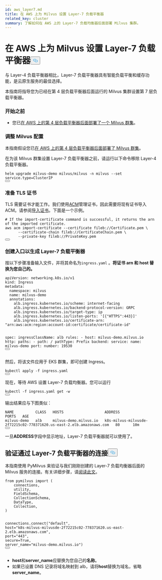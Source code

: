 ```yaml
---
id: aws_layer7.md
title: 在 AWS 上为 Milvus 设置 Layer-7 负载平衡器
related_key: cluster
summary: 了解如何在 AWS 上的 Layer-7 负载均衡器后面部署 Milvus 集群。
---
```

<h1 id="Set-up-a-Layer-7-Load-Balancer-for-Milvus-on-AWS" class="common-anchor-header">在 AWS 上为 Milvus 设置 Layer-7 负载平衡器<button data-href="#Set-up-a-Layer-7-Load-Balancer-for-Milvus-on-AWS" class="anchor-icon" translate="no">
      <svg translate="no"
        aria-hidden="true"
        focusable="false"
        height="20"
        version="1.1"
        viewBox="0 0 16 16"
        width="16"
      >
        <path
          fill="#0092E4"
          fill-rule="evenodd"
          d="M4 9h1v1H4c-1.5 0-3-1.69-3-3.5S2.55 3 4 3h4c1.45 0 3 1.69 3 3.5 0 1.41-.91 2.72-2 3.25V8.59c.58-.45 1-1.27 1-2.09C10 5.22 8.98 4 8 4H4c-.98 0-2 1.22-2 2.5S3 9 4 9zm9-3h-1v1h1c1 0 2 1.22 2 2.5S13.98 12 13 12H9c-.98 0-2-1.22-2-2.5 0-.83.42-1.64 1-2.09V6.25c-1.09.53-2 1.84-2 3.25C6 11.31 7.55 13 9 13h4c1.45 0 3-1.69 3-3.5S14.5 6 13 6z"
        ></path>
      </svg>
    </button></h1><p>与 Layer-4 负载平衡器相比，Layer-7 负载平衡器具有智能负载平衡和缓存功能，是云原生服务的最佳选择。</p>
<p>本指南将指导您为已经在第 4 层负载平衡器后面运行的 Milvus 集群设置第 7 层负载平衡器。</p>
<h3 id="Before-your-start" class="common-anchor-header">开始之前</h3><ul>
<li>您已<a href="/docs/zh/eks.md">在 AWS 上的第 4 层负载平衡器后面部署了一个 Milvus 群集</a>。</li>
</ul>
<h3 id="Tweak-Milvus-configurations" class="common-anchor-header">调整 Milvus 配置</h3><p>本指南假设您已<a href="/docs/zh/eks.md">在 AWS 上的第 4 层负载平衡器后面部署了 Milvus 群集</a>。</p>
<p>在为该 Milvus 群集设置 Layer-7 负载平衡器之前，请运行以下命令移除 Layer-4 负载平衡器。</p>
<pre><code translate="no" class="language-bash">helm upgrade milvus-demo milvus/milvus -n milvus --<span class="hljs-built_in">set</span> service.<span class="hljs-built_in">type</span>=ClusterIP
<button class="copy-code-btn"></button></code></pre>
<h3 id="Prepare-TLS-certificates" class="common-anchor-header">准备 TLS 证书</h3><p>TLS 需要证书才能工作。我们使用<a href="https://docs.aws.amazon.com/acm/latest/userguide/acm-overview.html">ACM</a>管理证书，因此需要将现有证书导入 ACM。请参阅<a href="https://docs.aws.amazon.com/acm/latest/userguide/import-certificate-api-cli.html#import-certificate-api">导入证书</a>。下面是一个示例。</p>
<pre><code translate="no" class="language-bash"># If the <span class="hljs-keyword">import</span>-certificate command is successful, it returns the arn of the imported certificate.
aws acm <span class="hljs-keyword">import</span>-certificate --certificate fileb:<span class="hljs-comment">//Certificate.pem \</span>
      --certificate-chain fileb:<span class="hljs-comment">//CertificateChain.pem \</span>
      --private-key fileb:<span class="hljs-comment">//PrivateKey.pem  </span>
<button class="copy-code-btn"></button></code></pre>
<h3 id="Create-an-Ingress-to-generate-a-Layer-7-Load-Balancer" class="common-anchor-header">创建入口以生成 Layer-7 负载平衡器</h3><p>按以下步骤准备输入文件，并将其命名为<code translate="no">ingress.yaml</code> 。<strong>将证书 arn 和 host 替换为您自己的。</strong></p>
<pre><code translate="no" class="language-yaml">apiVersion: networking.k8s.io/v1
kind: Ingress
metadata:
  namespace: milvus
  name: milvus-demo
  annotations:
    alb.ingress.kubernetes.io/scheme: internet-facing
    alb.ingress.kubernetes.io/backend-protocol-version: GRPC
    alb.ingress.kubernetes.io/target-type: ip
    alb.ingress.kubernetes.io/listen-ports: <span class="hljs-string">&#x27;[{&quot;HTTPS&quot;:443}]&#x27;</span>
    alb.ingress.kubernetes.io/certificate-arn: <span class="hljs-string">&quot;arn:aws:acm:region:account-id:certificate/certificate-id&quot;</span>

spec:
  ingressClassName: alb
  rules:
    - host: milvus-demo.milvus.io
      http:
        paths:
        - path: /
          pathType: Prefix
          backend:
            service:
              name: milvus-demo
              port:
                number: 19530
<button class="copy-code-btn"></button></code></pre>
<p>然后，将该文件应用于 EKS 群集，即可创建 Ingress。</p>
<pre><code translate="no" class="language-bash">kubectl apply -f ingress.yaml
<button class="copy-code-btn"></button></code></pre>
<p>现在，等待 AWS 设置 Layer-7 负载均衡器。您可以运行</p>
<pre><code translate="no" class="language-bash">kubectl -f ingress.yaml <span class="hljs-keyword">get</span> -w
<button class="copy-code-btn"></button></code></pre>
<p>输出结果应与下图类似：</p>
<pre><code translate="no" class="language-shell">NAME          CLASS   HOSTS                   ADDRESS                                                                PORTS   AGE
milvus-demo   alb     milvus-demo.milvus.io   k8s-milvus-milvusde-2f72215c02-778371620.us-east-2.elb.amazonaws.com   80      10m
<button class="copy-code-btn"></button></code></pre>
<p>一旦<strong>ADDRESS</strong>字段中显示地址，Layer-7 负载平衡器就可以使用了。</p>
<h2 id="Verify-the-connection-through-the-Layer-7-load-balancer" class="common-anchor-header">验证通过 Layer-7 负载平衡器的连接<button data-href="#Verify-the-connection-through-the-Layer-7-load-balancer" class="anchor-icon" translate="no">
      <svg translate="no"
        aria-hidden="true"
        focusable="false"
        height="20"
        version="1.1"
        viewBox="0 0 16 16"
        width="16"
      >
        <path
          fill="#0092E4"
          fill-rule="evenodd"
          d="M4 9h1v1H4c-1.5 0-3-1.69-3-3.5S2.55 3 4 3h4c1.45 0 3 1.69 3 3.5 0 1.41-.91 2.72-2 3.25V8.59c.58-.45 1-1.27 1-2.09C10 5.22 8.98 4 8 4H4c-.98 0-2 1.22-2 2.5S3 9 4 9zm9-3h-1v1h1c1 0 2 1.22 2 2.5S13.98 12 13 12H9c-.98 0-2-1.22-2-2.5 0-.83.42-1.64 1-2.09V6.25c-1.09.53-2 1.84-2 3.25C6 11.31 7.55 13 9 13h4c1.45 0 3-1.69 3-3.5S14.5 6 13 6z"
        ></path>
      </svg>
    </button></h2><p>本指南使用 PyMilvus 来验证与我们刚刚创建的 Layer-7 负载均衡器后面的 Milvus 服务的连接。有关详细步骤，请<a href="https://milvus.io/docs/v2.3.x/example_code.md">阅读此文</a>。</p>
<pre><code translate="no" class="language-python"><span class="hljs-keyword">from</span> pymilvus <span class="hljs-keyword">import</span> (
    connections,
    utility,
    FieldSchema,
    CollectionSchema,
    DataType,
    Collection,
)

connections.connect(<span class="hljs-string">&quot;default&quot;</span>, host=<span class="hljs-string">&quot;k8s-milvus-milvusde-2f72215c02-778371620.us-east-2.elb.amazonaws.com&quot;</span>, port=<span class="hljs-string">&quot;443&quot;</span>, secure=<span class="hljs-literal">True</span>, server_name=<span class="hljs-string">&quot;milvus-demo.milvus.io&quot;</span>)
<button class="copy-code-btn"></button></code></pre>
<div class="alert note">
<ul>
<li><strong>host</strong>和<strong>server_name</strong>应替换为您自己的<strong>名称</strong>。</li>
<li>如果已设置 DNS 记录将域名映射到 alb，请将<strong>host</strong>替换为域名，省略<strong>server_name</strong>。</li>
</ul>
</div>
